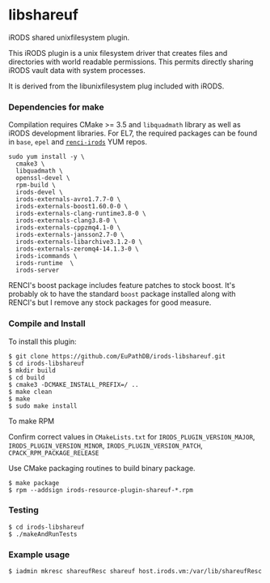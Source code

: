 # libshareuf

iRODS shared unixfilesystem plugin.

This iRODS plugin is a unix filesystem driver that creates files and
directories with world readable permissions. This permits directly
sharing iRODS vault data with system processes.

It is derived from the libunixfilesystem plug included with iRODS.

### Dependencies for make

Compilation requires CMake >= 3.5 and `libquadmath` library as well as
iRODS development libraries. For EL7, the required packages can be found
in `base`, `epel` and [`renci-irods`](https://packages.irods.org) YUM repos.

    sudo yum install -y \
      cmake3 \
      libquadmath \
      openssl-devel \
      rpm-build \
      irods-devel \
      irods-externals-avro1.7.7-0 \
      irods-externals-boost1.60.0-0 \
      irods-externals-clang-runtime3.8-0 \
      irods-externals-clang3.8-0 \
      irods-externals-cppzmq4.1-0 \
      irods-externals-jansson2.7-0 \
      irods-externals-libarchive3.1.2-0 \
      irods-externals-zeromq4-14.1.3-0 \
      irods-icommands \
      irods-runtime  \
      irods-server

RENCI's boost package includes feature patches to stock boost. It's
probably ok to have the standard `boost` package installed along with
RENCI's but I remove any stock packages for good measure.

### Compile and Install

To install this plugin:

    $ git clone https://github.com/EuPathDB/irods-libshareuf.git
    $ cd irods-libshareuf
    $ mkdir build
    $ cd build
    $ cmake3 -DCMAKE_INSTALL_PREFIX=/ ..
    $ make clean
    $ make
    $ sudo make install

To make RPM

Confirm correct values in `CMakeLists.txt` for
`IRODS_PLUGIN_VERSION_MAJOR`, `IRODS_PLUGIN_VERSION_MINOR`,
`IRODS_PLUGIN_VERSION_PATCH`, `CPACK_RPM_PACKAGE_RELEASE`

Use CMake packaging routines to build binary package.

    $ make package
    $ rpm --addsign irods-resource-plugin-shareuf-*.rpm

### Testing

    $ cd irods-libshareuf
    $ ./makeAndRunTests

### Example usage

    $ iadmin mkresc shareufResc shareuf host.irods.vm:/var/lib/shareufResc


